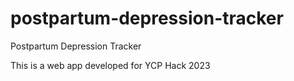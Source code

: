 # postpartum-depression-tracker
Postpartum Depression Tracker 

This is a web app developed for YCP Hack 2023
